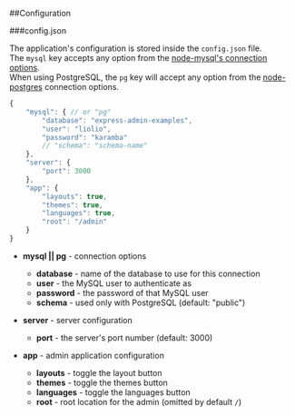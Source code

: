 ##Configuration

###config.json

The application's configuration is stored inside the `config.json` file.<br />
The `mysql` key accepts any option from the [node-mysql's connection options][1].<br />
When using PostgreSQL, the `pg` key will accept any option from the [node-postgres][2] connection options.

```js
{
    "mysql": { // or "pg"
        "database": "express-admin-examples",
        "user": "liolio",
        "password": "karamba"
        // "schema": "schema-name"
    },
    "server": {
        "port": 3000
    },
    "app": {
        "layouts": true,
        "themes": true,
        "languages": true,
        "root": "/admin"
    }
}
```

- **mysql || pg** - connection options
    - **database** - name of the database to use for this connection
    - **user** - the MySQL user to authenticate as
    - **password** - the password of that MySQL user
    - **schema** - used only with PostgreSQL (default: "public")
- **server** - server configuration
    - **port** - the server's port number (default: 3000)
- **app** - admin application configuration
    - **layouts** - toggle the layout button
    - **themes** - toggle the themes button
    - **languages** - toggle the languages button
    - **root** - root location for the admin (omitted by default `/`)

  [1]: https://github.com/felixge/node-mysql#connection-options
  [2]: https://github.com/brianc/node-postgres